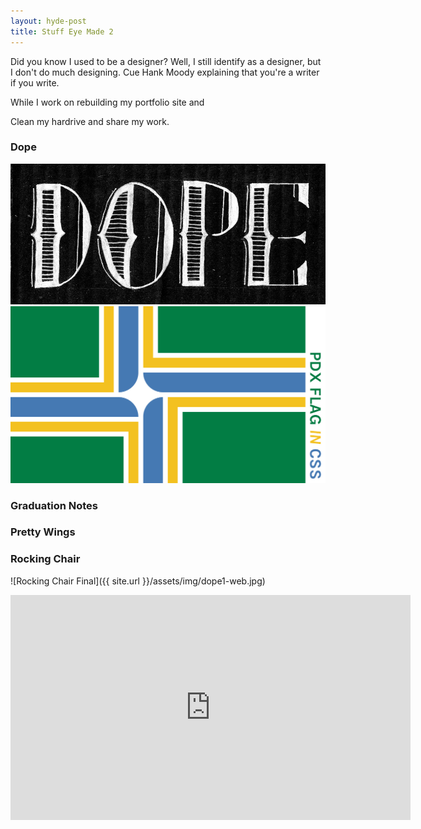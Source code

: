 ```yaml
---
layout: hyde-post
title: Stuff Eye Made 2
---
```


Did you know I used to be a designer? Well, I still identify as a designer, but I don't do much designing. Cue Hank Moody explaining that you're a writer if you write. 

While I work on rebuilding my portfolio site and 

Clean my hardrive and share my work.

### Dope
![dope](/assets/img/dope1-web.jpg)
![PDX Flag](/assets/img/blog/16-05-00_Blog-PDX.jpg)

### Graduation Notes

### Pretty Wings

### Rocking Chair
![Rocking Chair Final]({{ site.url }}/assets/img/dope1-web.jpg)

<iframe width="640" height="360" src="https://www.youtube.com/embed/hBFboc1aUj0?rel=0&amp;controls=0&amp;showinfo=0" frameborder="0" allowfullscreen></iframe>